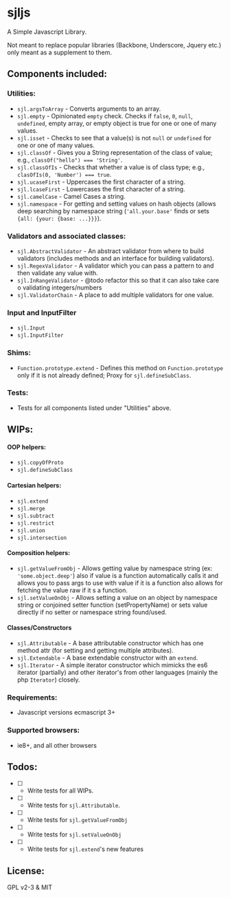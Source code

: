 sjljs
=====

A Simple Javascript Library.

Not meant to replace popular libraries (Backbone, Underscore, Jquery etc.)
only meant as a supplement to them.

## Components included:

### Utilities:
- `sjl.argsToArray` - Converts arguments to an array.
- `sjl.empty` - Opinionated `empty` check.  Checks if `false`, `0`, `null`, `undefined`, empty array, 
or empty object is true for one or one of many values.
- `sjl.isset` - Checks to see that a value(s) is not `null` or `undefined` for one or one of many values.
- `sjl.classOf` - Gives you a String representation of the class of value;  e.g., `classOf("hello") === 'String'`.
- `sjl.classOfIs` - Checks that whether a value is of class type;  e.g., `clasOfIs(0, 'Number') === true`.
- `sjl.ucaseFirst` - Uppercases the first character of a string.
- `sjl.lcaseFirst` - Lowercases the first character of a string.
- `sjl.camelCase` - Camel Cases a string.
- `sjl.namespace` - For getting and setting values on hash objects (allows deep searching by namespace 
string (`'all.your.base'` finds or sets `{all: {your: {base: ...}}}`).

### Validators and associated classes:
- `sjl.AbstractValidator` - An abstract validator from where to build validators (includes methods and an interface for building validators).
- `sjl.RegexValidator` - A validator which you can pass a pattern to and then validate any value with.
- `sjl.InRangeValidator` - @todo refactor this so that it can also take care o validating integers/numbers
- `sjl.ValidatorChain` - A place to add multiple validators for one value.

### Input and InputFilter
- `sjl.Input`
- `sjl.InputFilter`

### Shims:
- `Function.prototype.extend` - Defines this method on `Function.prototype` only if it is not already
defined; Proxy for `sjl.defineSubClass`.

### Tests:
- Tests for all components listed under "Utilities" above.

## WIPs:

#### OOP helpers:
- `sjl.copyOfProto`
- `sjl.defineSubClass`

#### Cartesian helpers:
- `sjl.extend`
- `sjl.merge`
- `sjl.subtract`
- `sjl.restrict`
- `sjl.union`
- `sjl.intersection`

#### Composition helpers:
- `sjl.getValueFromObj` - Allows getting value by namespace string (ex: `'some.object.deep'`) 
also if value is a function automatically calls it and allows you to pass args to use with value if it is 
a function also allows for fetching the value raw if it s a function.
- `sjl.setValueOnObj` - Allows setting a value on an object by namespace string or conjoined setter 
function (setPropertyName) or sets value directly if no setter or namespace string found/used.

#### Classes/Constructors
- `sjl.Attributable` - A base attributable constructor which has one method attr (for setting and getting 
multiple attributes).
- `sjl.Extendable` - A base extendable constructor with an `extend`.
- `sjl.Iterator` - A simple iterator constructor which mimicks the es6 iterator (partially) and other 
iterator's from other languages (mainly the php `Iterator`) closely.

### Requirements:
- Javascript versions ecmascript 3+
### Supported browsers:
- ie8+, and all other browsers

## Todos:
- [ ] - Write tests for all WIPs.
- [ ] - Write tests for `sjl.Attributable`.
- [ ] - Write tests for `sjl.getValueFromObj`
- [ ] - Write tests for `sjl.setValueOnObj`
- [ ] - Write tests for `sjl.extend`'s new features

## License:
GPL v2-3 & MIT
